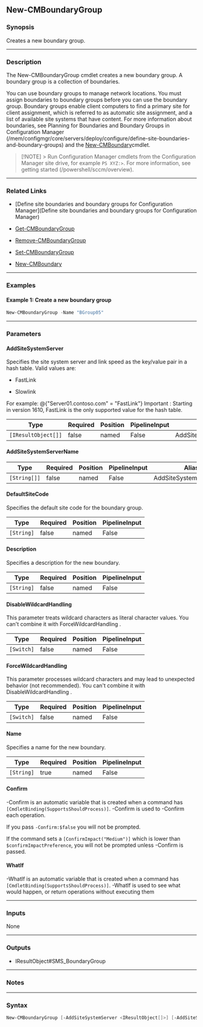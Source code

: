 New-CMBoundaryGroup
-------------------




### Synopsis
Creates a new boundary group.



---


### Description

The New-CMBoundaryGroup cmdlet creates a new boundary group. A boundary group is a collection of boundaries.



You can use boundary groups to manage network locations. You must assign boundaries to boundary groups before you can use the boundary group. Boundary groups enable client computers to find a primary site for client assignment, which is referred to as automatic site assignment, and a list of available site systems that have content. For more information about boundaries, see Planning for Boundaries and Boundary Groups in Configuration Manager (/mem/configmgr/core/servers/deploy/configure/define-site-boundaries-and-boundary-groups) and the [New-CMBoundary](New-CMBoundary.md)cmdlet.



> [!NOTE] > Run Configuration Manager cmdlets from the Configuration Manager site drive, for example `PS XYZ:>`. For more information, see getting started (/powershell/sccm/overview).



---


### Related Links
* [Define site boundaries and boundary groups for Configuration Manager](Define site boundaries and boundary groups for Configuration Manager)



* [Get-CMBoundaryGroup](Get-CMBoundaryGroup)



* [Remove-CMBoundaryGroup](Remove-CMBoundaryGroup)



* [Set-CMBoundaryGroup](Set-CMBoundaryGroup)



* [New-CMBoundary](New-CMBoundary)





---


### Examples
#### Example 1: Create a new boundary group
```PowerShell
New-CMBoundaryGroup -Name "BGroup05"
```



---


### Parameters
#### **AddSiteSystemServer**

Specifies the site system server and link speed as the key/value pair in a hash table. Valid values are:


* FastLink


* Slowlink




For example: @{"Server01.contoso.com" = "FastLink"} Important : Starting in version 1610, FastLink is the only supported value for the hash table.







|Type               |Required|Position|PipelineInput|Aliases             |
|-------------------|--------|--------|-------------|--------------------|
|`[IResultObject[]]`|false   |named   |False        |AddSiteSystemServers|



#### **AddSiteSystemServerName**








|Type        |Required|Position|PipelineInput|Aliases                 |
|------------|--------|--------|-------------|------------------------|
|`[String[]]`|false   |named   |False        |AddSiteSystemServerNames|



#### **DefaultSiteCode**

Specifies the default site code for the boundary group.






|Type      |Required|Position|PipelineInput|
|----------|--------|--------|-------------|
|`[String]`|false   |named   |False        |



#### **Description**

Specifies a description for the new boundary.






|Type      |Required|Position|PipelineInput|
|----------|--------|--------|-------------|
|`[String]`|false   |named   |False        |



#### **DisableWildcardHandling**

This parameter treats wildcard characters as literal character values. You can't combine it with ForceWildcardHandling .






|Type      |Required|Position|PipelineInput|
|----------|--------|--------|-------------|
|`[Switch]`|false   |named   |False        |



#### **ForceWildcardHandling**

This parameter processes wildcard characters and may lead to unexpected behavior (not recommended). You can't combine it with DisableWildcardHandling .






|Type      |Required|Position|PipelineInput|
|----------|--------|--------|-------------|
|`[Switch]`|false   |named   |False        |



#### **Name**

Specifies a name for the new boundary.






|Type      |Required|Position|PipelineInput|
|----------|--------|--------|-------------|
|`[String]`|true    |named   |False        |



#### **Confirm**
-Confirm is an automatic variable that is created when a command has ```[CmdletBinding(SupportsShouldProcess)]```.
-Confirm is used to -Confirm each operation.

If you pass ```-Confirm:$false``` you will not be prompted.


If the command sets a ```[ConfirmImpact("Medium")]``` which is lower than ```$confirmImpactPreference```, you will not be prompted unless -Confirm is passed.

#### **WhatIf**
-WhatIf is an automatic variable that is created when a command has ```[CmdletBinding(SupportsShouldProcess)]```.
-WhatIf is used to see what would happen, or return operations without executing them


---


### Inputs
None





---


### Outputs
* IResultObject#SMS_BoundaryGroup






---


### Notes




---


### Syntax
```PowerShell
New-CMBoundaryGroup [-AddSiteSystemServer <IResultObject[]>] [-AddSiteSystemServerName <String[]>] [-DefaultSiteCode <String>] [-Description <String>] [-DisableWildcardHandling] [-ForceWildcardHandling] -Name <String> [-Confirm] [-WhatIf] [<CommonParameters>]
```
